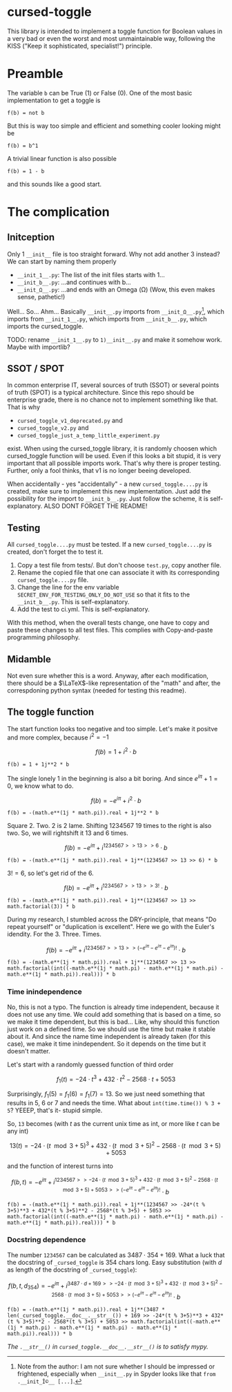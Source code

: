 # cursed-toggle
This library is intended to implement a toggle function for Boolean values in a very bad or even the worst and most unmaintainable way, following the KISS ("Keep it sophisticated, specialist!") principle.

# Preamble
The variable `b` can be True (1) or False (0). One of the most basic implementation to get a toggle is
```
f(b) = not b
```

But this is way too simple and efficient and something cooler looking might be
```
f(b) = b^1
```

A trivial linear function is also possible
```
f(b) = 1 - b
```

and this sounds like a good start.

# The complication
## Initception
Only 1 `__init__` file is too straight forward. Why not add another 3 instead? We can start by naming them properly
- `__init_1__.py`: The list of the init files starts with 1...
- `__init_b__.py`: ...and continues with b...
- `__init_Ω__.py`: ...and ends with an Omega (Ω) (Wow, this even makes sense, pathetic!)

Well... So... Ahm... Basically `__init__.py` imports from `__init_Ω__.py`[^1], which imports from `__init_1__.py`, which imports from `__init_b__.py`, which imports the cursed_toggle.

[^1]: Note from the author: I am not sure whether I should be impressed or frightened, especially when `__init__.py` in Spyder looks like that `from .__init_Î©__ [...]`.

TODO: rename `__init_1__.py` to `1)__init__.py` and make it somehow work. Maybe with importlib?

## SSOT / SPOT
In common enterprise IT, several sources of truth (SSOT) or several points of truth (SPOT) is a typical architecture. Since this repo should be enterprise grade, there is no chance not to implement something like that. That is why
- `cursed_toggle_v1_deprecated.py` and
- `cursed_toggle_v2.py` and
- `cursed_toggle_just_a_temp_little_experiment.py`

exist. When using the cursed_toggle library, it is randomly choosen which cursed_toggle function will be used. Even if this looks a bit stupid, it is very important that all possible imports work. That's why there is proper testing. Further, only a fool thinks, that v1 is no longer beeing developed.

When accidentally - yes "accidentally" - a new `cursed_toggle....py` is created, make sure to implement this new implementation. Just add the possibility for the import to `__init_b__.py`. Just follow the scheme, it is self-explanatory. ALSO DONT FORGET THE README!

## Testing
All `cursed_toggle....py` must be tested. If a new `cursed_toggle....py` is created, don't forget the to test it.
1) Copy a test file from tests/. But don't choose `test.py`, copy another file.
1) Rename the copied file that one can associate it with its corresponding `cursed_toggle....py` file.
1) Change the line for the env variable `SECRET_ENV_FOR_TESTING_ONLY_DO_NOT_USE` so that it fits to the `__init_b__.py`. This is self-explanatory.
1) Add the test to ci.yml. This is self-explanatory.

With this method, when the overall tests change, one have to copy and paste these changes to all test files. This complies with Copy-and-paste programming philosophy.

## Midamble
Not even sure whether this is a word. Anyway, after each modification, there should be a $\LaTeX$-like representation of the "math" and after, the correspdoning python syntax (needed for testing this readme).

## The toggle function
The start function looks too negative and too simple. Let's make it positve and more complex, because $i^2 = -1$

$$ f(b) = 1 + i^2 \cdot b $$
```
f(b) = 1 + 1j**2 * b
```

The single lonely 1 in the beginning is also a bit boring. And since $e^{i\pi} + 1 = 0$, we know what to do.

$$ f(b) = -e^{i\pi} + i^2 \cdot b $$
```
f(b) = -(math.e**(1j * math.pi)).real + 1j**2 * b
```

Square 2. Two. 2 is 2 lame. Shifting 1234567 19 times to the right is also two. So, we will rightshift it 13 and 6 times.

$$ f(b) = -e^{i\pi} + i^{1234567 >> 13 >> 6} \cdot b $$
```
f(b) = -(math.e**(1j * math.pi)).real + 1j**(1234567 >> 13 >> 6) * b
```

$3! = 6$, so let's get rid of the 6.

$$ f(b) = -e^{i\pi} + i^{1234567 >> 13 >> 3!} \cdot b $$
```
f(b) = -(math.e**(1j * math.pi)).real + 1j**(1234567 >> 13 >> math.factorial(3)) * b
```

During my research, I stumbled across the DRY-principle, that means "Do repeat yourself" or "duplication is excellent". Here we go with the Euler's idendity. For the 3. Three. Times.

$$ f(b) = -e^{i\pi} + i^{1234567 >> 13 >> \left(-e^{i\pi} - e^{i\pi} - e^{i\pi}\right)!} \cdot b $$
```
f(b) = -(math.e**(1j * math.pi)).real + 1j**(1234567 >> 13 >> math.factorial(int((-math.e**(1j * math.pi) - math.e**(1j * math.pi) - math.e**(1j * math.pi)).real))) * b
```

### Time inindependence
No, this is not a typo. The function is already time independent, because it does not use any time. We could add something that is based on a time, so we make it time dependent, but this is bad... Like, why should this function just work on a defined time. So we should use the time but make it stable about it. And since the name time independent is already taken (for this case), we make it time inindependent. So it depends on the time but it doesn't matter.

Let's start with a randomly guessed function of third order

$$ f_1(t) = -24 \cdot t^3 + 432 \cdot t^2 - 2568 \cdot t + 5053 $$

Surprisingly, $f_1(5) = f_1(6) = f_1(7) = 13$. So we just need something that results in 5, 6 or 7 and needs the time. What about `int(time.time()) % 3 + 5`? YEEEP, that's it- stupid simple.

So, `13` becomes (with $t$ as the current unix time as int, or more like $t$ can be any int)

$$ 13(t) = -24 \cdot (t \mod 3+5)^3 + 432 \cdot (t \mod 3+5)^2 - 2568 \cdot (t \mod 3+5) + 5053 $$

and the function of interest turns into

$$ f(b,t) = -e^{i\pi} + i^{1234567 >> -24 \cdot (t \mod 3+5)^3 + 432 \cdot (t \mod 3+5)^2 - 2568 \cdot (t \mod 3+5) + 5053 >> \left(-e^{i\pi} - e^{i\pi} - e^{i\pi}\right)!} \cdot b $$
```
f(b) = -(math.e**(1j * math.pi)).real + 1j**(1234567 >> -24*(t % 3+5)**3 + 432*(t % 3+5)**2 - 2568*(t % 3+5) + 5053 >> math.factorial(int((-math.e**(1j * math.pi) - math.e**(1j * math.pi) - math.e**(1j * math.pi)).real))) * b
```

### Docstring dependence
The number `1234567` can be calculated as $3487 \cdot 354 + 169$. What a luck that the docstring of `_cursed_toggle` is 354 chars long. Easy substitution (with $d$ as length of the docstring of `_cursed_toggle`):

$$ f(b,t,d_{354}) = -e^{i\pi} + i^{3487 \cdot d + 169 >> -24 \cdot (t \mod 3+5)^3 + 432 \cdot (t \mod 3+5)^2 - 2568 \cdot (t \mod 3+5) + 5053 >> \left(-e^{i\pi} - e^{i\pi} - e^{i\pi}\right)!} \cdot b $$
```
f(b) = -(math.e**(1j * math.pi)).real + 1j**(3487 * len(_cursed_toggle.__doc__.__str__()) + 169 >> -24*(t % 3+5)**3 + 432*(t % 3+5)**2 - 2568*(t % 3+5) + 5053 >> math.factorial(int((-math.e**(1j * math.pi) - math.e**(1j * math.pi) - math.e**(1j * math.pi)).real))) * b
```

*The `.__str__()` in `cursed_toggle.__doc__.__str__()` is to satisfy mypy.*
